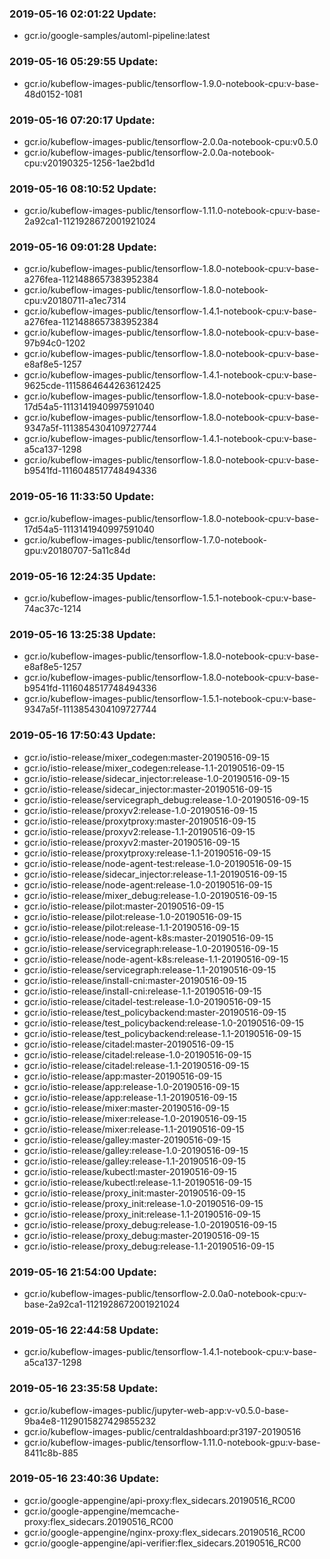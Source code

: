 ### 2019-05-16 02:01:22 Update:

- gcr.io/google-samples/automl-pipeline:latest
### 2019-05-16 05:29:55 Update:

- gcr.io/kubeflow-images-public/tensorflow-1.9.0-notebook-cpu:v-base-48d0152-1081
### 2019-05-16 07:20:17 Update:

- gcr.io/kubeflow-images-public/tensorflow-2.0.0a-notebook-cpu:v0.5.0
- gcr.io/kubeflow-images-public/tensorflow-2.0.0a-notebook-cpu:v20190325-1256-1ae2bd1d
### 2019-05-16 08:10:52 Update:

- gcr.io/kubeflow-images-public/tensorflow-1.11.0-notebook-cpu:v-base-2a92ca1-1121928672001921024
### 2019-05-16 09:01:28 Update:

- gcr.io/kubeflow-images-public/tensorflow-1.8.0-notebook-cpu:v-base-a276fea-1121488657383952384
- gcr.io/kubeflow-images-public/tensorflow-1.8.0-notebook-cpu:v20180711-a1ec7314
- gcr.io/kubeflow-images-public/tensorflow-1.4.1-notebook-cpu:v-base-a276fea-1121488657383952384
- gcr.io/kubeflow-images-public/tensorflow-1.8.0-notebook-cpu:v-base-97b94c0-1202
- gcr.io/kubeflow-images-public/tensorflow-1.8.0-notebook-cpu:v-base-e8af8e5-1257
- gcr.io/kubeflow-images-public/tensorflow-1.4.1-notebook-cpu:v-base-9625cde-1115864644263612425
- gcr.io/kubeflow-images-public/tensorflow-1.8.0-notebook-cpu:v-base-17d54a5-1113141940997591040
- gcr.io/kubeflow-images-public/tensorflow-1.8.0-notebook-cpu:v-base-9347a5f-1113854304109727744
- gcr.io/kubeflow-images-public/tensorflow-1.4.1-notebook-cpu:v-base-a5ca137-1298
- gcr.io/kubeflow-images-public/tensorflow-1.8.0-notebook-cpu:v-base-b9541fd-1116048517748494336
### 2019-05-16 11:33:50 Update:

- gcr.io/kubeflow-images-public/tensorflow-1.8.0-notebook-cpu:v-base-17d54a5-1113141940997591040
- gcr.io/kubeflow-images-public/tensorflow-1.7.0-notebook-gpu:v20180707-5a11c84d
### 2019-05-16 12:24:35 Update:

- gcr.io/kubeflow-images-public/tensorflow-1.5.1-notebook-cpu:v-base-74ac37c-1214
### 2019-05-16 13:25:38 Update:

- gcr.io/kubeflow-images-public/tensorflow-1.8.0-notebook-cpu:v-base-e8af8e5-1257
- gcr.io/kubeflow-images-public/tensorflow-1.8.0-notebook-cpu:v-base-b9541fd-1116048517748494336
- gcr.io/kubeflow-images-public/tensorflow-1.5.1-notebook-cpu:v-base-9347a5f-1113854304109727744
### 2019-05-16 17:50:43 Update:

- gcr.io/istio-release/mixer_codegen:master-20190516-09-15
- gcr.io/istio-release/mixer_codegen:release-1.1-20190516-09-15
- gcr.io/istio-release/sidecar_injector:release-1.0-20190516-09-15
- gcr.io/istio-release/sidecar_injector:master-20190516-09-15
- gcr.io/istio-release/servicegraph_debug:release-1.0-20190516-09-15
- gcr.io/istio-release/proxyv2:release-1.0-20190516-09-15
- gcr.io/istio-release/proxytproxy:master-20190516-09-15
- gcr.io/istio-release/proxyv2:release-1.1-20190516-09-15
- gcr.io/istio-release/proxyv2:master-20190516-09-15
- gcr.io/istio-release/proxytproxy:release-1.1-20190516-09-15
- gcr.io/istio-release/node-agent-test:release-1.0-20190516-09-15
- gcr.io/istio-release/sidecar_injector:release-1.1-20190516-09-15
- gcr.io/istio-release/node-agent:release-1.0-20190516-09-15
- gcr.io/istio-release/mixer_debug:release-1.0-20190516-09-15
- gcr.io/istio-release/pilot:master-20190516-09-15
- gcr.io/istio-release/pilot:release-1.0-20190516-09-15
- gcr.io/istio-release/pilot:release-1.1-20190516-09-15
- gcr.io/istio-release/node-agent-k8s:master-20190516-09-15
- gcr.io/istio-release/servicegraph:release-1.0-20190516-09-15
- gcr.io/istio-release/node-agent-k8s:release-1.1-20190516-09-15
- gcr.io/istio-release/servicegraph:release-1.1-20190516-09-15
- gcr.io/istio-release/install-cni:master-20190516-09-15
- gcr.io/istio-release/install-cni:release-1.1-20190516-09-15
- gcr.io/istio-release/citadel-test:release-1.0-20190516-09-15
- gcr.io/istio-release/test_policybackend:master-20190516-09-15
- gcr.io/istio-release/test_policybackend:release-1.0-20190516-09-15
- gcr.io/istio-release/test_policybackend:release-1.1-20190516-09-15
- gcr.io/istio-release/citadel:master-20190516-09-15
- gcr.io/istio-release/citadel:release-1.0-20190516-09-15
- gcr.io/istio-release/citadel:release-1.1-20190516-09-15
- gcr.io/istio-release/app:master-20190516-09-15
- gcr.io/istio-release/app:release-1.0-20190516-09-15
- gcr.io/istio-release/app:release-1.1-20190516-09-15
- gcr.io/istio-release/mixer:master-20190516-09-15
- gcr.io/istio-release/mixer:release-1.0-20190516-09-15
- gcr.io/istio-release/mixer:release-1.1-20190516-09-15
- gcr.io/istio-release/galley:master-20190516-09-15
- gcr.io/istio-release/galley:release-1.0-20190516-09-15
- gcr.io/istio-release/galley:release-1.1-20190516-09-15
- gcr.io/istio-release/kubectl:master-20190516-09-15
- gcr.io/istio-release/kubectl:release-1.1-20190516-09-15
- gcr.io/istio-release/proxy_init:master-20190516-09-15
- gcr.io/istio-release/proxy_init:release-1.0-20190516-09-15
- gcr.io/istio-release/proxy_init:release-1.1-20190516-09-15
- gcr.io/istio-release/proxy_debug:release-1.0-20190516-09-15
- gcr.io/istio-release/proxy_debug:master-20190516-09-15
- gcr.io/istio-release/proxy_debug:release-1.1-20190516-09-15
### 2019-05-16 21:54:00 Update:

- gcr.io/kubeflow-images-public/tensorflow-2.0.0a0-notebook-cpu:v-base-2a92ca1-1121928672001921024
### 2019-05-16 22:44:58 Update:

- gcr.io/kubeflow-images-public/tensorflow-1.4.1-notebook-cpu:v-base-a5ca137-1298
### 2019-05-16 23:35:58 Update:

- gcr.io/kubeflow-images-public/jupyter-web-app:v-v0.5.0-base-9ba4e8-1129015827429855232
- gcr.io/kubeflow-images-public/centraldashboard:pr3197-20190516
- gcr.io/kubeflow-images-public/tensorflow-1.11.0-notebook-gpu:v-base-8411c8b-885
### 2019-05-16 23:40:36 Update:

- gcr.io/google-appengine/api-proxy:flex_sidecars.20190516_RC00
- gcr.io/google-appengine/memcache-proxy:flex_sidecars.20190516_RC00
- gcr.io/google-appengine/nginx-proxy:flex_sidecars.20190516_RC00
- gcr.io/google-appengine/api-verifier:flex_sidecars.20190516_RC00
